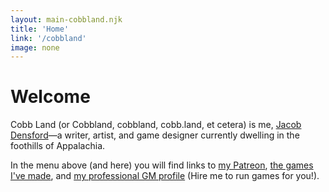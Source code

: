 ```yaml
---
layout: main-cobbland.njk
title: 'Home'
link: '/cobbland'
image: none
---
```


# Welcome

Cobb Land (or Cobbland, cobbland, cobb.land, et cetera) is me, [Jacob Densford](/)—a writer, artist, and game designer currently dwelling in the foothills of Appalachia.

In the menu above (and here) you will find links to [my Patreon](https://www.patreon.com/cobbland), [the games I've made](https://cobbland.itch.io/), and [my professional GM profile](https://startplaying.games/gm/cobbland) (Hire me to run games for you!).
